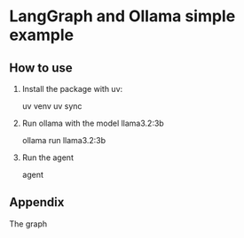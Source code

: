 # LangGraph and Ollama simple example
## How to use

1. Install the package with uv:

    uv venv
    uv sync

2. Run ollama with the model llama3.2:3b

    ollama run llama3.2:3b

3. Run the agent

    agent


## Appendix

The graph 
